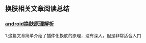 ## 换肤相关文章阅读总结

### [android换肤原理解析](https://www.jianshu.com/p/6d78a532ade1)
1.这篇文章简单介绍了插件化换肤的原理，没有深入，但是非常适合入门